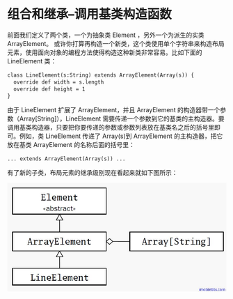 # 组合和继承–调用基类构造函数 #
前面我们定义了两个类，一个为抽象类 Element ，另外一个为派生的实类 ArrayElement。 或许你打算再构造一个新类，这个类使用单个字符串来构造布局元素，使用面向对象的编程方法使得构造这种新类非常容易。比如下面的 LineElement 类：

```
class LineElement(s:String) extends ArrayElement(Array(s)) {
  override def width = s.length
  override def height = 1
}
```

由于 LineElement 扩展了 ArrayElement，并且 ArrayElement 的构造器带一个参数（Array[String]），LineElement 需要传递一个参数到它的基类的主构造器。要调用基类构造器，只要把你要传递的参数或参数列表放在基类名之后的括号里即可。例如，类 LineElement 传递了 Array(s)到 ArrayElement 的主构造器，把它放在基类 ArrayElement 的名称后面的括号里：

```
... extends ArrayElement(Array(s)) ...
```

有了新的子类，布局元素的继承级别现在看起来就如下图所示：

![](images\12.png)
